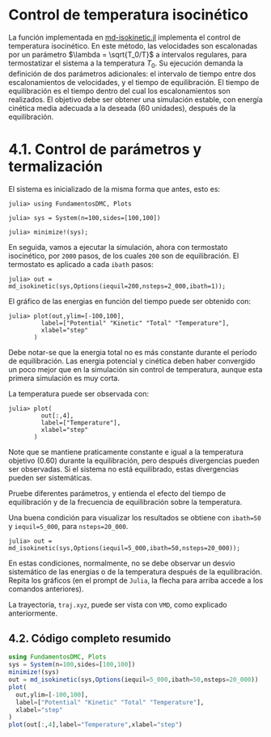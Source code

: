 
# Control de temperatura isocinético

 La función implementada en [md-isokinetic.jl](https://github.com/m3g/FundamentosDMC.jl/blob/master/src/md-isokinetic.jl) implementa el control de temperatura
isocinético. En este método, las velocidades son escalonadas por un
parámetro $\lambda = \sqrt{T_0/T}$ a intervalos regulares, para
termostatizar el sistema a la temperatura $T_0$. 
Su ejecución demanda la definición de dos parámetros
adicionales: el intervalo de tiempo entre dos escalonamientos de
velocidades, y el tiempo de equilibración. El tiempo de equilibración es
el tiempo dentro del cual los escalonamientos son realizados. El
objetivo debe ser obtener una simulación estable, con energía cinética
media adecuada a la deseada (60 unidades), después de la equilibración.

# 4.1. Control de parámetros y termalización  

El sistema es inicializado de la misma forma que antes, esto es:
```julia-repl
julia> using FundamentosDMC, Plots

julia> sys = System(n=100,sides=[100,100]) 

julia> minimize!(sys);
```

En seguida, vamos a ejecutar la simulación, ahora con termostato isocinético, por `2000` pasos, de los cuales `200` son de equilibración. El termostato es aplicado a cada `ibath` pasos:

```julia-repl
julia> out = md_isokinetic(sys,Options(iequil=200,nsteps=2_000,ibath=1));
```

El gráfico de las energias en función del tiempo puede ser obtenido con:
```julia-repl
julia> plot(out,ylim=[-100,100],
         label=["Potential" "Kinetic" "Total" "Temperature"],
         xlabel="step"
       )
```

Debe notar-se que la energia total no es más constante durante el período de equilibración. Las energia potencial y cinética deben haber convergido un poco mejor que en la simulación sin control de temperatura, aunque esta primera simulación es muy corta. 

La temperatura puede ser observada con:
```julia-repl
julia> plot(
         out[:,4],
         label=["Temperature"],
         xlabel="step"
       )
```
Note que se mantiene praticamente constante e igual a la temperatura objetivo (0.60) durante la equilibración, pero después divergencias pueden ser observadas. Si el sistema no está equilibrado, estas divergencias pueden ser sistemáticas. 

Pruebe diferentes parámetros, y entienda el efecto del tiempo de equilibración y de la frecuencia de equilibración sobre la temperatura. 

Una buena condición para visualizar los resultados se obtiene con `ibath=50`  y `iequil=5_000`, para `nsteps=20_000`. 
```julia-repl
julia> out = md_isokinetic(sys,Options(iequil=5_000,ibath=50,nsteps=20_000));
```

En estas condiciones, normalmente, no se debe observar un desvio sistemático de las energias o de la temperatura después de la equilibración. Repita los gráficos (en el prompt de `Julia`, la flecha para arriba accede a los comandos anteriores).

La trayectoria, `traj.xyz`, puede ser vista con `VMD`, como explicado anteriormente. 

## 4.2. Código completo resumido

```julia
using FundamentosDMC, Plots
sys = System(n=100,sides=[100,100])
minimize!(sys)
out = md_isokinetic(sys,Options(iequil=5_000,ibath=50,nsteps=20_000))
plot(
  out,ylim=[-100,100],
  label=["Potential" "Kinetic" "Total" "Temperature"],
  xlabel="step"
)
plot(out[:,4],label="Temperature",xlabel="step")
```

